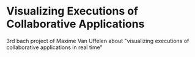 # Visualizing Executions of Collaborative Applications

3rd bach project of Maxime Van Uffelen about "visualizing executions of collaborative applications in real time"